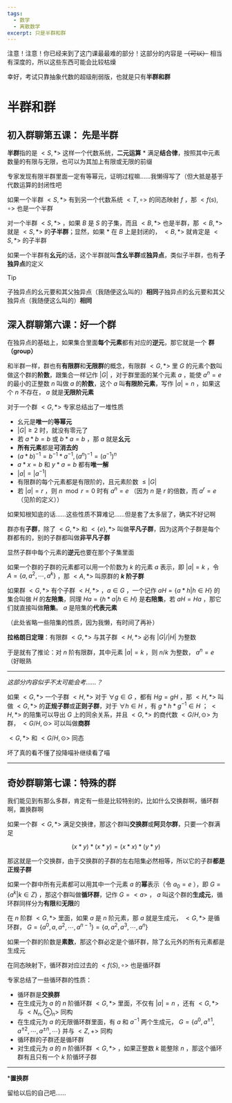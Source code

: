```yaml
---
tags:
  - 数学
  - 离散数学
excerpt: 只是半群和群
---
```

注意！注意！你已经来到了这门课最最难的部分！这部分的内容是 ~~（可以）~~ 相当有深度的，所以这些东西可能会比较枯燥

幸好，考试只靠抽象代数的超级削弱版，也就是只有**半群和群**

# 半群和群

## 初入群聊第五课： 先是半群

**半群**指的是 $<S,*>$ 这样一个代数系统，**二元运算** $*$ 满足**结合律**，按照其中元素数量的有限与无限，也可以为其加上有限或无限的前缀

专家发现有限半群里面一定有等幂元，证明过程嘛……我懒得写了（但大抵是基于代数运算的封闭性吧

如果一个半群 $<S,*>$ 有到另一个代数系统 $<T,\circ>$ 的同态映射 $f$ ，那 $<f(s),\circ>$ 也是一个半群

对一个半群 $<S,*>$ ，如果 $B$ 是 $S$ 的子集，而且 $<B,*>$ 也是半群，那 $<B,*>$ 就是 $<S,*>$ 的**子半群**；显然，如果 $*$ 在 $B$ 上是封闭的， $<B,*>$ 就肯定是 $<S,*>$ 的子半群

如果一个半群有**幺元**的话，这个半群就叫**含幺半群**或**独异点**，类似子半群，也有**子独异点**的定义

> [!tip]
> 子独异点的幺元要和其父独异点（我随便这么叫的）**相同**子独异点的幺元要和其父独异点（我随便这么叫的）**相同**

## 深入群聊第六课：好一个群

在独异点的基础上，如果集合里面**每个元素**都有对应的**逆元**，那它就是一个 **群（group）** 

和半群一样，群也有**有限群**和**无限群**的概念，有限群 $<G,*>$ 里 $G$ 的元素个数叫做这个群的**阶数**，跟集合一样记作 $|G|$ ，对于群里面的某个元素 $a$ ，能使 $a^n=e$ 的最小的正整数 $n$ 叫做 $a$ 的**阶数**，这个 $a$ 叫**有限阶元素**，写作 $|a|=n$ ，如果这个 $n$ 不存在， $a$ 就是**无限阶元素**

对于一个群 $<G,*>$ 专家总结出了一堆性质

- 幺元是**唯一**的**等幂元**
-  $|G| \geq 2$ 时，就没有零元了
- 若 $a * b = b$ 或 $b*a=b$ ，那 $a$ 就是**幺元**
- **所有元素**都是**可消去的**
-  $(a*b)^{-1}=b^{-1}*a^{-1},(a^n)^{-1}=(a^{-1})^n$ 
-  $a*x=b$ 和 $y*a=b$ 都有**唯一解**
-  $|a|=|a^{-1}$| 
- 有限群的每个元素都是有限阶的，且元素阶数 $\leq |G|$ 
- 若 $|a|=r$ ，则 $n\mod r = 0$ 时有 $a^n=e$ （因为 $n$ 是 $r$ 的倍数，而 $a^r=e$ （见阶的定义））

如果知根知底的话……这些性质不算难记……但是套了太多层了，确实不好记啊

群亦有**子群**，除了 $<G,*>$ 和 $<\{e\},*>$ 叫做**平凡子群**，因为这两个子群是每个群都有的，别的子群都叫做**非平凡子群**

显然子群中每个元素的**逆元**也要在那个子集里面

如果一个群的子群的元素都可以用一个阶数为 $k$ 的元素 $a$ 表示，即 $|a|=k$ ，令 $A=\{ a,a^2,\cdots,a^k \}$ ，那 $<A,*>$ 叫原群的  **$k$ 阶子群** 

如果群 $<G,*>$ 有个子群 $<H,*>$ ，$a \in G$ ，一个记作 $aH=\{ a*h|h \in H \}$ 的集合叫做 $H$ 的**左陪集**，同理 $Ha=\{ h*a|h \in H \}$ 是**右陪集**，若 $aH=Ha$ ，那它们就直接叫做**陪集**。 $a$ 是陪集的**代表元素**

（此处省略一些陪集的性质，因为我懒，有时间了再补）

**拉格朗日定理**：有限群 $<G,*>$ 与其子群 $<H,*>$ 必有 $|G|/|H|$ 为整数

于是就有了推论：对 $n$ 阶有限群，其中元素 $|a|=k$ ，则 $n/k$ 为整数， $a^n=e$ （好眼熟

---

*这部分内容似乎不太可能会考……？*

如果 $<G,*>$ 一个子群 $<H,*>$ 对于 $\forall g \in G$ ，都有 $Hg=gH$ ，那 $<H,*>$ 叫做 $<G,*>$ 的**正规子群**或**正则子群**，对于 $\forall h \in H$ ，有 $g*h*g^{-1}\in H$ ； $<H,*>$ 的陪集可以导出 $G$ 上的同余关系，并且 $<G,*>$ 的商代数 $<G/H,\odot>$ 为群， $<G/H,\odot>$ 可以叫做**商群**

 $<G,*>$ 和 $<G/H,\odot>$ 同态

坏了真的看不懂了投降喵补继续看了喵

---

## 奇妙群聊第七课：特殊的群

我们能见到有那么多群，肯定有一些是比较特别的，比如什么交换群啊，循环群啊，置换群啊

如果一个群 $<G,*>$ 满足交换律，那这个群叫**交换群**或**阿贝尔群**，只要一个群满足

$$
(x*y)*(x*y)=(x*x)*(y*y)
$$

那这就是一个交换群，由于交换群的子群的左右陪集必然相等，所以它的子群**都是正规子群**

如果一个群中所有元素都可以用其中一个元素 $a$ 的**幂**表示（令 $a_0=e$ ），即 $G=\{ a^k|k \in Z \}$ ，那这个群叫做**循环群**，记作 $G=<a>$ ， $a$ 叫这个群的**生成元**，循环群同样分为**有限**和**无限**的

在 $n$ 阶群 $<G,*>$ 里面，如果 $a$ 是 $n$ 阶元素，那 $a$ 就是生成元， $<G,*>$ 是循环群， $G=\{ a^0,a,a^2,\cdots ,a^{n-1} \} = \{ a,a^2,a^3,\cdots ,a^{n} \}$ 

如果一个群的阶数是**素数**，那这个群必定是个循环群，除了幺元外的所有元素都是生成元

在同态映射下，循环群对应过去的 $<f(S),\circ>$ 也是循环群

专家总结了一些循环群的性质：

- 循环群是**交换群**
- 在生成元为 $a$ 的 $n$ 阶循环群 $<G,*>$ 里面，不仅有 $|a|=n$ ，还有 $<G,*>$ 与 $<N_n,\oplus_n>$ 同构
- 在生成元为 $a$ 的无限循环群里面，有 $a$ 和 $a^{-1}$ 两个生成元， $G=\{ a^0,a^{\pm 1},a^{\pm 2},\cdots,a^{\pm n},\cdots \}$ 并与 $<Z,+>$ 同构
- 循环群的子群还是循环群
- 对生成元为 $a$ 的 $n$ 阶循环群 $<G,*>$ ，如果正整数 $k$ 能整除 $n$ ，那这个循环群有且只有一个 $k$ 阶循环子群

---

\***置换群**

留给以后的自己吧……
